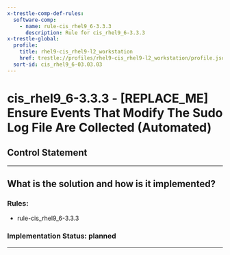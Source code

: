 ```yaml
---
x-trestle-comp-def-rules:
  software-comp:
    - name: rule-cis_rhel9_6-3.3.3
      description: Rule for cis_rhel9_6-3.3.3
x-trestle-global:
  profile:
    title: rhel9-cis_rhel9-l2_workstation
    href: trestle://profiles/rhel9-cis_rhel9-l2_workstation/profile.json
  sort-id: cis_rhel9_6-03.03.03
---
```


# cis_rhel9_6-3.3.3 - \[REPLACE_ME\] Ensure Events That Modify The Sudo Log File Are Collected (Automated)

## Control Statement

______________________________________________________________________

## What is the solution and how is it implemented?

<!-- For implementation status enter one of: implemented, partial, planned, alternative, not-applicable -->

<!-- Note that the list of rules under ### Rules: is read-only and changes will not be captured after assembly to JSON -->

<!-- Add control implementation description here for control: cis_rhel9_6-3.3.3 -->

### Rules:

  - rule-cis_rhel9_6-3.3.3

### Implementation Status: planned

______________________________________________________________________
